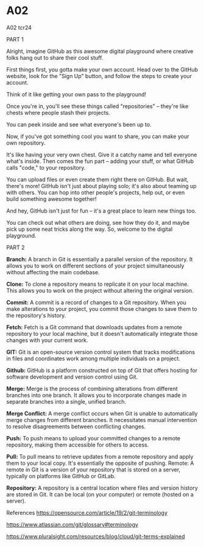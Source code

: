 # A02
A02 tcr24

PART 1

Alright, imagine GitHub as this awesome digital playground where creative folks hang out to share their cool stuff.

First things first, you gotta make your own account. Head over to the GitHub website, look for the "Sign Up" button, and follow the steps to create your account. 

Think of it like getting your own pass to the playground! 

Once you're in, you'll see these things called "repositories" – they're like chests where people stash their projects.

You can peek inside and see what everyone's been up to.

Now, if you've got something cool you want to share, you can make your own repository. 

It's like having your very own chest. Give it a catchy name and tell everyone what's inside. Then comes the fun part – adding your stuff, or what GitHub calls "code," to your repository. 

You can upload files or even create them right there on GitHub. But wait, there's more! GitHub isn't just about playing solo; it's also about teaming up with others. You can hop into other people's projects, help out, or even build something awesome together! 

And hey, GitHub isn't just for fun – it's a great place to learn new things too.

You can check out what others are doing, see how they do it, and maybe pick up some neat tricks along the way. So, welcome to the digital playground.

PART 2

**Branch:** A branch in Git is essentially a parallel version of the repository. It allows you to work on different sections of your project simultaneously without affecting the main codebase. 

**Clone:** To clone a repository means to replicate it on your local machine. This allows you to work on the project without altering the original version.

**Commit:** A commit is a record of changes to a Git repository. When you make alterations to your project, you commit those changes to save them to the repository's history. 

**Fetch:** Fetch is a Git command that downloads updates from a remote repository to your local machine, but it doesn't automatically integrate those changes with your current work.

**GIT:** Git is an open-source version control system that tracks modifications in files and coordinates work among multiple individuals on a project. 

**Github:** GitHub is a platform constructed on top of Git that offers hosting for software development and version control using Git. 

**Merge:** Merge is the process of combining alterations from different branches into one branch. It allows you to incorporate changes made in separate branches into a single, unified branch. 

**Merge Conflict:** A merge conflict occurs when Git is unable to automatically merge changes from different branches. It necessitates manual intervention to resolve disagreements between conflicting changes. 

**Push:** To push means to upload your committed changes to a remote repository, making them accessible for others to access.

**Pull:** To pull means to retrieve updates from a remote repository and apply them to your local copy. It's essentially the opposite of pushing. Remote: A remote in Git is a version of your repository that is stored on a server, typically on platforms like GitHub or GitLab. 

**Repository:** A repository is a central location where files and version history are stored in Git. It can be local (on your computer) or remote (hosted on a server).


References
https://opensource.com/article/19/2/git-terminology

https://www.atlassian.com/git/glossary#terminology

https://www.pluralsight.com/resources/blog/cloud/git-terms-explained
